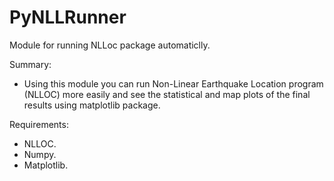 # PyNLLRunner
Module for running NLLoc package automaticlly.

Summary:
- Using this module you can run Non-Linear Earthquake Location program (NLLOC) more easily and see the statistical and map plots of the final results using matplotlib package.

Requirements:
- NLLOC.
- Numpy.
- Matplotlib.
